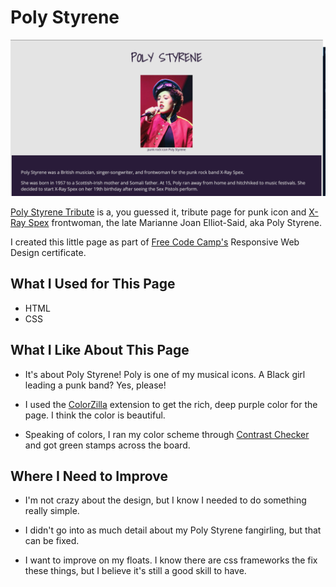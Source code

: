 # Poly Styrene

![Poly Styrene](img/screenshot.png)

[Poly Styrene Tribute](https://bealearnscode.github.io/poly-styrene-tribute/) is a, you guessed it, tribute page for punk icon and [X-Ray Spex](https://www.x-rayspex.com/) frontwoman, the late  Marianne Joan Elliot-Said, aka Poly Styrene.

I created this little page as part of [Free Code Camp's](https://www.freecodecamp.org/) Responsive Web Design certificate.

## What I Used for This Page

- HTML
- CSS

## What I Like About This Page

- It's about Poly Styrene! Poly is one of my musical icons. A Black girl leading a punk band? Yes, please!

- I used the [ColorZilla](https://www.colorzilla.com/) extension to get the rich, deep purple color for the page. I think the color is beautiful.

- Speaking of colors, I ran my color scheme through [Contrast Checker](https://contrastchecker.com/) and got green stamps across the board.

## Where I Need to Improve

- I'm not crazy about the design, but I know I needed to do something really simple.

- I didn't go into as much detail about my Poly Styrene fangirling, but that can be fixed.

- I want to improve on my floats. I know there are css frameworks the fix these things, but I believe it's still a good skill to have.
